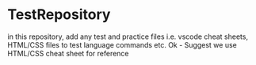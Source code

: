 # TestRepository
in this repository, add any test and practice files i.e. vscode cheat sheets, HTML/CSS files to test language commands etc. 
Ok - Suggest we use HTML/CSS cheat sheet for reference
